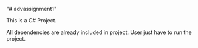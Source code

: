 "# advassignment1" 


This is a C# Project.

All dependencies are already included in project. User just have to run the project.

